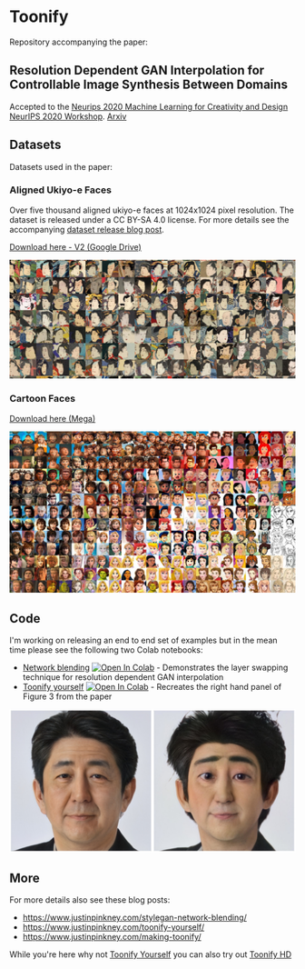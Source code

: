 # Toonify

Repository accompanying the paper:

## Resolution Dependent GAN Interpolation for Controllable Image Synthesis Between Domains

Accepted to the [Neurips 2020 Machine Learning for Creativity and Design
NeurIPS 2020 Workshop](https://neurips2020creativity.github.io/). [Arxiv](https://arxiv.org/abs/2010.05334)

## Datasets

Datasets used in the paper:

### Aligned Ukiyo-e Faces

Over five thousand aligned ukiyo-e faces at 1024x1024 pixel resolution. The dataset is released under a CC BY-SA 4.0 license. For more details see the accompanying [dataset release blog post](https://www.justinpinkney.com/ukiyoe-dataset/).

[Download here - V2 (Google Drive)](https://drive.google.com/file/d/1zEgVLrKVp8oCZuX0NENcAeh-kdaKJzNG/view?usp=sharing)

![](ukiyoe-dataset.jpg)

### Cartoon Faces

[Download here (Mega)](https://mega.nz/file/HslSXS4a#7UBanJTjJqUl_2Z-JmAsreQYiJUKC-8UlZDR0rUsarw)

![](montage-small.jpg)

## Code

I'm working on releasing an end to end set of examples but in the mean time please see the following two Colab notebooks:

- [Network blending](StyleGAN-blending-example.ipynb) [![Open In Colab](https://colab.research.google.com/assets/colab-badge.svg)](https://github.com/justinpinkney/toonify/blob/master/StyleGAN-blending-example.ipynb) - Demonstrates the layer swapping technique for resolution dependent GAN interpolation 
- [Toonify yourself](toonify-yourself.ipynb) [![Open In Colab](https://colab.research.google.com/assets/colab-badge.svg)](https://github.com/justinpinkney/toonify/blob/master/toonify-yourself.ipynb) - Recreates the right hand panel of Figure 3 from the paper

![](abe_toon.jpg)

## More

For more details also see these blog posts:

- https://www.justinpinkney.com/stylegan-network-blending/
- https://www.justinpinkney.com/toonify-yourself/
- https://www.justinpinkney.com/making-toonify/

While you're here why not [Toonify Yourself](https://toonify.photos/original) you can also try out [Toonify HD](https://toonify.photos)
